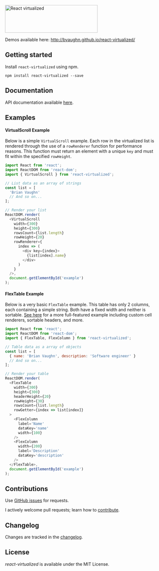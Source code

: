 <img src="https://cloud.githubusercontent.com/assets/29597/11453244/aee1b36e-95b7-11e5-9946-17659c0b24e7.png" alt="React virtualized" data-canonical-src="https://cloud.githubusercontent.com/assets/29597/11453244/aee1b36e-95b7-11e5-9946-17659c0b24e7.png" width="304" height="91" />

Demos available here:
http://bvaughn.github.io/react-virtualized/

Getting started
---------------

Install `react-virtualized` using npm.

```shell
npm install react-virtualized --save
```

Documentation
---------------

API documentation available [here](docs/README.md).

Examples
---------------

#### VirtualScroll Example

Below is a simple `VirtualScroll` example. Each row in the virtualized list is rendered through the use of a `rowRenderer` function for performance reasons. This function must return an element with a unique `key` and must fit within the specified `rowHeight`.

```javascript
import React from 'react';
import ReactDOM from 'react-dom';
import { VirtualScroll } from 'react-virtualized';

// List data as an array of strings
const list = [
  'Brian Vaughn'
  // And so on...
];

// Render your list
ReactDOM.render(
  <VirtualScroll
    width={300}
    height={300}
    rowsCount={list.length}
    rowHeight={20}
    rowRenderer={
      index => (
        <div key={index}>
          {list[index].name}
        </div>
      )
    }
  />,
  document.getElementById('example')
);
```

#### FlexTable Example

Below is a very basic `FlexTable` example. This table has only 2 columns, each containing a simple string. Both have a fixed width and neither is sortable. [See here](blob/master/source/FlexTable/FlexTable.example.js) for a more full-featured example including custom cell renderers, sortable headers, and more.

```javascript
import React from 'react';
import ReactDOM from 'react-dom';
import { FlexTable, FlexColumn } from 'react-virtualized';

// Table data as a array of objects
const list = [
  { name: 'Brian Vaughn', description: 'Software engineer' }
  // And so on...
];

// Render your table
ReactDOM.render(
  <FlexTable
    width={300}
    height={300}
    headerHeight={20}
    rowHeight={30}
    rowsCount={list.length}
    rowGetter={index => list[index]}
  >
    <FlexColumn
      label='Name'
      dataKey='name'
      width={100}
    />
    <FlexColumn
      width={200}
      label='Description'
      dataKey='description'
    />
  </FlexTable>,
  document.getElementById('example')
);
```

Contributions
------------

Use [GitHub issues](https://github.com/bvaughn/react-virtualized/issues) for requests.

I actively welcome pull requests; learn how to [contribute](https://github.com/bvaughn/react-virtualized/blob/master/CONTRIBUTING.md).

Changelog
---------

Changes are tracked in the [changelog](https://github.com/bvaughn/react-virtualized/blob/master/CHANGELOG.md).

License
---------

*react-virtualized* is available under the MIT License.
